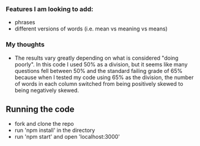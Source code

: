 ### Features I am looking to add:

- phrases
- different versions of words (i.e. mean vs meaning vs means)

### My thoughts

- The results vary greatly depending on what is considered "doing poorly". In this code I used 50% as a division, but it seems like many questions fell between 50% and the standard failing grade of 65% because when I tested my code using 65% as the division, the number of words in each column switched from being positively skewed to being negatively skewed.

## Running the code

- fork and clone the repo
- run 'npm install' in the directory
- run 'npm start' and open 'localhost:3000'
